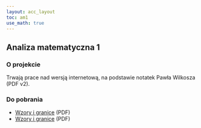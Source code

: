 ```yaml
---
layout: acc_layout
toc: am1
use_math: true
---
```


Analiza matematyczna 1
---

### O projekcie

Trwają prace nad wersją internetową, na podstawie notatek Pawła Wilkosza (PDF v2).  

### Do pobrania

* <a href="{{ site.baseurl }}/pdfs/sem1/am1-wzory-granice.pdf">Wzory i granice</a> (PDF)
* <a href="{{ site.baseurl }}/pdfs/sem1/am1-revision-v2.pdf">Wzory i granice</a> (PDF)


